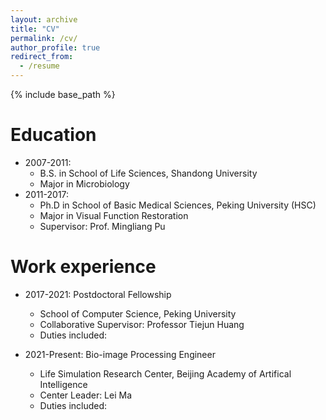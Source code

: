 ```yaml
---
layout: archive
title: "CV"
permalink: /cv/
author_profile: true
redirect_from:
  - /resume
---
```


{% include base_path %}

Education
======
* 2007-2011: 
  * B.S. in School of Life Sciences, Shandong University
  * Major in Microbiology
* 2011-2017:
  * Ph.D in School of Basic Medical Sciences, Peking University (HSC)
  * Major in Visual Function Restoration
  * Supervisor: Prof. Mingliang Pu

Work experience
======
* 2017-2021: Postdoctoral Fellowship
  * School of Computer Science, Peking University 
  * Collaborative Supervisor: Professor Tiejun Huang
  * Duties included: 


* 2021-Present: Bio-image Processing Engineer
  * Life Simulation Research Center, Beijing Academy of Artifical Intelligence 
  * Center Leader: Lei Ma
  * Duties included: 

  
<!-- Skills
======
* Skill 1
* Skill 2
  * Sub-skill 2.1
  * Sub-skill 2.2
  * Sub-skill 2.3
* Skill 3

Publications
======
  <ul>{% for post in site.publications %}
    {% include archive-single-cv.html %}
  {% endfor %}</ul>
  
Talks
======
  <ul>{% for post in site.talks %}
    {% include archive-single-talk-cv.html %}
  {% endfor %}</ul>
  
Teaching
======
  <ul>{% for post in site.teaching %}
    {% include archive-single-cv.html %}
  {% endfor %}</ul>
  
Service and leadership
======
* Currently signed in to 43 different slack teams -->
